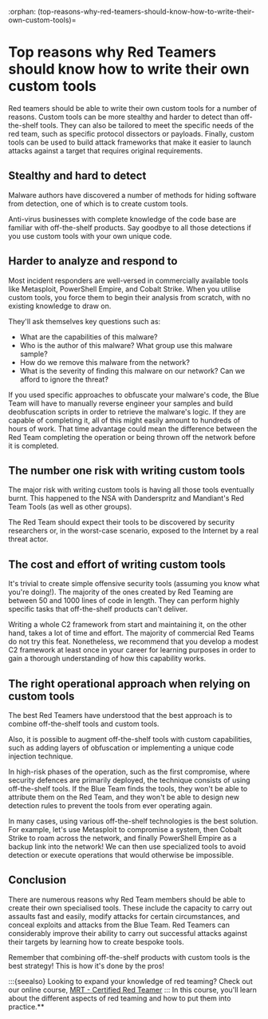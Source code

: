 :orphan:
(top-reasons-why-red-teamers-should-know-how-to-write-their-own-custom-tools)=

# Top reasons why Red Teamers should know how to write their own custom tools

Red teamers should be able to write their own custom tools for a number of reasons. Custom tools can be more stealthy and harder to detect than off-the-shelf tools. They can also be tailored to meet the specific needs of the red team, such as specific protocol dissectors or payloads. Finally, custom tools can be used to build attack frameworks that make it easier to launch attacks against a target that requires original requirements.

## Stealthy and hard to detect

Malware authors have discovered a number of methods for hiding software from detection, one of which is to create custom tools.

Anti-virus businesses with complete knowledge of the code base are familiar with off-the-shelf products. Say goodbye to all those detections if you use custom tools with your own unique code.

## Harder to analyze and respond to

Most incident responders are well-versed in commercially available tools like Metasploit, PowerShell Empire, and Cobalt Strike. When you utilise custom tools, you force them to begin their analysis from scratch, with no existing knowledge to draw on.

They'll ask themselves key questions such as:

- What are the capabilities of this malware?
- Who is the author of this malware? What group use this malware sample?
- How do we remove this malware from the network?
- What is the severity of finding this malware on our network? Can we afford to ignore the threat?

If you used specific approaches to obfuscate your malware's code, the Blue Team will have to manually reverse engineer your samples and build deobfuscation scripts in order to retrieve the malware's logic. If they are capable of completing it, all of this might easily amount to hundreds of hours of work. That time advantage could mean the difference between the Red Team completing the operation or being thrown off the network before it is completed.

## The number one risk with writing custom tools

The major risk with writing custom tools is having all those tools eventually burnt. This happened to the NSA with Danderspritz and Mandiant's Red Team Tools (as well as other groups).

The Red Team should expect their tools to be discovered by security researchers or, in the worst-case scenario, exposed to the Internet by a real threat actor.

## The cost and effort of writing custom tools

It's trivial to create simple offensive security tools (assuming you know what you're doing!). The majority of the ones created by Red Teaming are between 50 and 1000 lines of code in length. They can perform highly specific tasks that off-the-shelf products can't deliver.

Writing a whole C2 framework from start and maintaining it, on the other hand, takes a lot of time and effort. The majority of commercial Red Teams do not try this feat. Nonetheless, we recommend that you develop a modest C2 framework at least once in your career for learning purposes in order to gain a thorough understanding of how this capability works.

## The right operational approach when relying on custom tools

The best Red Teamers have understood that the best approach is to combine off-the-shelf tools and custom tools.

Also, it is possible to augment off-the-shelf tools with custom capabilities, such as adding layers of obfuscation or implementing a unique code injection technique.

In high-risk phases of the operation, such as the first compromise, where security defences are primarily deployed, the technique consists of using off-the-shelf tools. If the Blue Team finds the tools, they won't be able to attribute them on the Red Team, and they won't be able to design new detection rules to prevent the tools from ever operating again.

In many cases, using various off-the-shelf technologies is the best solution. For example, let's use Metasploit to compromise a system, then Cobalt Strike to roam across the network, and finally PowerShell Empire as a backup link into the network! We can then use specialized tools to avoid detection or execute operations that would otherwise be impossible.

## Conclusion

There are numerous reasons why Red Team members should be able to create their own specialised tools. These include the capacity to carry out assaults fast and easily, modify attacks for certain circumstances, and conceal exploits and attacks from the Blue Team. Red Teamers can considerably improve their ability to carry out successful attacks against their targets by learning how to create bespoke tools.

Remember that combining off-the-shelf products with custom tools is the best strategy! This is how it's done by the pros!

:::{seealso}
Looking to expand your knowledge of red teaming? Check out our online course, [MRT - Certified Red Teamer](https://www.mosse-institute.com/certifications/mrt-certified-red-teamer.html)
::: In this course, you'll learn about the different aspects of red teaming and how to put them into practice.**
